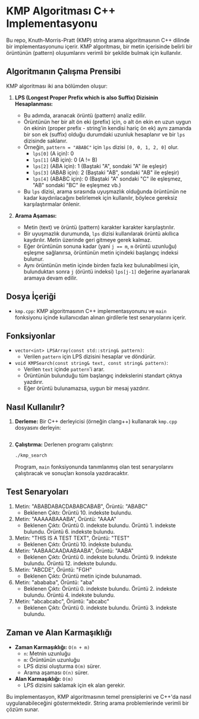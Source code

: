 # KMP Algoritması C++ Implementasyonu

Bu repo, Knuth-Morris-Pratt (KMP) string arama algoritmasının C++ dilinde bir implementasyonunu içerir. KMP algoritması, bir metin içerisinde belirli bir örüntünün (pattern) oluşumlarını verimli bir şekilde bulmak için kullanılır.

## Algoritmanın Çalışma Prensibi

KMP algoritması iki ana bölümden oluşur:

1.  **LPS (Longest Proper Prefix which is also Suffix) Dizisinin Hesaplanması:**
    *   Bu adımda, aranacak örüntü (pattern) analiz edilir.
    *   Örüntünün her bir alt ön eki (prefix) için, o alt ön ekin en uzun uygun ön ekinin (proper prefix - string'in kendisi hariç ön ek) aynı zamanda bir son ek (suffix) olduğu durumdaki uzunluk hesaplanır ve bir `lps` dizisinde saklanır.
    *   Örneğin, `pattern = "ABABC"` için `lps` dizisi `[0, 0, 1, 2, 0]` olur.
        *   `lps[0]` (A için): 0
        *   `lps[1]` (AB için): 0 (A != B)
        *   `lps[2]` (ABA için): 1 (Baştaki "A", sondaki "A" ile eşleşir)
        *   `lps[3]` (ABAB için): 2 (Baştaki "AB", sondaki "AB" ile eşleşir)
        *   `lps[4]` (ABABC için): 0 (Baştaki "A" sondaki "C" ile eşleşmez, "AB" sondaki "BC" ile eşleşmez vb.)
    *   Bu `lps` dizisi, arama sırasında uyuşmazlık olduğunda örüntünün ne kadar kaydırılacağını belirlemek için kullanılır, böylece gereksiz karşılaştırmalar önlenir.

2.  **Arama Aşaması:**
    *   Metin (text) ve örüntü (pattern) karakter karakter karşılaştırılır.
    *   Bir uyuşmazlık durumunda, `lps` dizisi kullanılarak örüntü akıllıca kaydırılır. Metin üzerinde geri gitmeye gerek kalmaz.
    *   Eğer örüntünün sonuna kadar (yani `j == m`, `m` örüntü uzunluğu) eşleşme sağlanırsa, örüntünün metin içindeki başlangıç indeksi bulunur.
    *   Aynı örüntünün metin içinde birden fazla kez bulunabilmesi için, bulunduktan sonra `j` (örüntü indeksi) `lps[j-1]` değerine ayarlanarak aramaya devam edilir.

## Dosya İçeriği

*   `kmp.cpp`: KMP algoritmasının C++ implementasyonunu ve `main` fonksiyonu içinde kullanıcıdan alınan girdilerle test senaryolarını içerir.

## Fonksiyonlar

*   `vector<int> LPSArray(const std::string& pattern)`:
    *   Verilen `pattern` için LPS dizisini hesaplar ve döndürür.
*   `void KMPSearch(const string& text, const string& pattern)`:
    *   Verilen `text` içinde `pattern`'i arar.
    *   Örüntünün bulunduğu tüm başlangıç indekslerini standart çıktıya yazdırır.
    *   Eğer örüntü bulunamazsa, uygun bir mesaj yazdırır.

## Nasıl Kullanılır?

1.  **Derleme:**
    Bir C++ derleyicisi (örneğin clang++) kullanarak `kmp.cpp` dosyasını derleyin:
    ```bash

2.  **Çalıştırma:**
    Derlenen programı çalıştırın:
    ```bash
    ./kmp_search
    ```
    Program, `main` fonksiyonunda tanımlanmış olan test senaryolarını çalıştıracak ve sonuçları konsola yazdıracaktır.

## Test Senaryoları

1.  Metin: "ABABDABACDABABCABAB", Örüntü: "ABABC"
    *   Beklenen Çıktı: Örüntü 10. indekste bulundu.
2.  Metin: "AAAAABAAABA", Örüntü: "AAAA"
    *   Beklenen Çıktı: Örüntü 0. indekste bulundu. Örüntü 1. indekste bulundu. Örüntü 6. indekste bulundu.
3.  Metin: "THIS IS A TEST TEXT", Örüntü: "TEST"
    *   Beklenen Çıktı: Örüntü 10. indekste bulundu.
4.  Metin: "AABAACAADAABAABA", Örüntü: "AABA"
    *   Beklenen Çıktı: Örüntü 0. indekste bulundu. Örüntü 9. indekste bulundu. Örüntü 12. indekste bulundu.
5.  Metin: "ABCDE", Örüntü: "FGH"
    *   Beklenen Çıktı: Örüntü metin içinde bulunamadı.
6.  Metin: "abababa", Örüntü: "aba"
    *   Beklenen Çıktı: Örüntü 0. indekste bulundu. Örüntü 2. indekste bulundu. Örüntü 4. indekste bulundu.
7.  Metin: "abcabcabc", Örüntü: "abcabc"
    *   Beklenen Çıktı: Örüntü 0. indekste bulundu. Örüntü 3. indekste bulundu.

## Zaman ve Alan Karmaşıklığı

*   **Zaman Karmaşıklığı:** `O(n + m)`
    *   `n`: Metnin uzunluğu
    *   `m`: Örüntünün uzunluğu
    *   LPS dizisi oluşturma `O(m)` sürer.
    *   Arama aşaması `O(n)` sürer.
*   **Alan Karmaşıklığı:** `O(m)`
    *   LPS dizisini saklamak için ek alan gerekir.

Bu implementasyon, KMP algoritmasının temel prensiplerini ve C++'da nasıl uygulanabileceğini göstermektedir. String arama problemlerinde verimli bir çözüm sunar.
